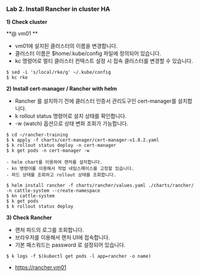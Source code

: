 ### Lab 2. Install Rancher in cluster HA

**1) Check cluster**

**@ vm01 **

- vm01에 설치된 클러스터의 이름을 변경합니다.
- 클러스터 이름은 $home/.kube/config 파일에 정의되어 있습니다.
- kc 명령어로 멀티 클러스터 컨텍스트 설정 시 접속 클러스터를 변경할 수 있습니다.

~~~
$ sed -i 's/local/rke/g' ~/.kube/config
$ kc rke
~~~

**2) Install cert-manager / Rancher with helm**

- Rancher 를 설치하기 전에 클러스터 인증서 관리도구인 cert-manager를 설치합니다.
- k rollout status 명령어로 설치 상태를 확인합니다.
- -w (watch) 옵션으로 상태 변화 조회가 가능합니다.

~~~
$ cd ~/rancher-training
$ k apply -f charts/cert-manager/cert-manager-v1.8.2.yaml
$ k rollout status deploy -n cert-manager
$ k get pods -n cert-manager -w 

- helm chart를 이용하여 랜처를 설치합니다.
- kn 명령어를 이용해서 작업 네임스페이스를 고정할 있습니다.
- 파드 상태를 조회하고 rollout 상태를 조회합니다.

$ helm install rancher -f charts/rancher/values.yaml ./charts/rancher/ -n cattle-system --create-namespace
$ kn cattle-system
$ k get pods
$ k rollout status deploy
~~~

**3) Check Rancher**

- 랜처 파드의 로그를 조회합니다.
- 브라우저를 이용해서 랜처 UI에 접속합니다.
- 기본 패스워드는 password 로 설정되어 있습니다.

~~~
$ k logs -f $(kubectl get pods -l app=rancher -o name)
~~~

- https://rancher.vm01
